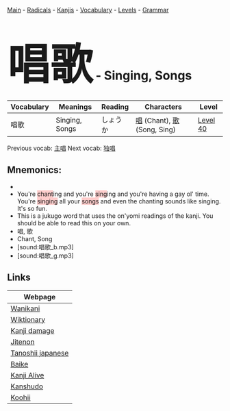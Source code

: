 <style> bigfont {font-size: 100px}</style>
[Main](../README.md) -
[Radicals](../radicals.md) -
[Kanjis](../kanjis.md) -
[Vocabulary](../vocabulary.md) -
[Levels](../levels.md) -
[Grammar](../grammar.md)
# <bigfont> 唱歌</bigfont> - Singing, Songs 

| Vocabulary | Meanings | Reading | Characters | Level |
| --- | --- | --- | --- | --- |
| 唱歌 | Singing, Songs | しょうか |  [唱](../kanjis/唱.md) (Chant), [歌](../kanjis/歌.md) (Song, Sing) | [Level 40](../levels/wk_level40.md) |

Previous vocab: [主唱](主唱.md) Next vocab: [独唱](独唱.md) 

## Mnemonics:

* 
* You're <span style="background-color:#ffcccb"> chant</span>ing and you're <span style="background-color:#ffcccb"> sing</span>ing and you're having a gay ol' time. You're <span style="background-color:#ffcccb"> singing</span> all your <span style="background-color:#ffcccb"> songs</span> and even the chanting sounds like singing. It's so fun.
* This is a jukugo word that uses the on'yomi readings of the kanji. You should be able to read this on your own.
* 唱, 歌
* Chant, Song
* [sound:唱歌_b.mp3]
* [sound:唱歌_g.mp3]


## Links 

| Webpage |
| --- |
| [Wanikani          ](https://www.wanikani.com/kanji/唱歌) |
| [Wiktionary        ](https://en.wiktionary.org/wiki/唱歌) |
| [Kanji damage      ](http://www.kanjidamage.com/kanji/search?utf8=✓&q=唱歌) |
| [Jitenon           ](https://jitenon.com/kanji/唱歌) |
| [Tanoshii japanese ](https://www.tanoshiijapanese.com/dictionary/kanji.cfm?k=唱歌) |
| [Baike             ](https://baike.baidu.com/item/唱歌) |
| [Kanji Alive       ](https://app.kanjialive.com/唱歌) |
| [Kanshudo          ](https://www.kanshudo.com/searchmn?q=唱歌) |
| [Koohii            ](https://kanji.koohii.com/study/kanji/唱歌) |
